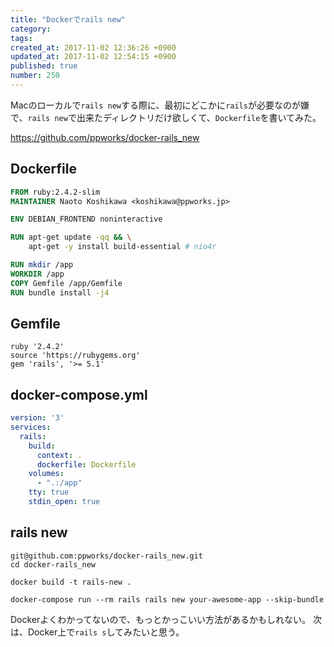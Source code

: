 ```yaml
---
title: "Dockerでrails new"
category: 
tags: 
created_at: 2017-11-02 12:36:26 +0900
updated_at: 2017-11-02 12:54:15 +0900
published: true
number: 250
---
```


Macのローカルで`rails new`する際に、最初にどこかに`rails`が必要なのが嫌で、`rails new`で出来たディレクトリだけ欲しくて、`Dockerfile`を書いてみた。

https://github.com/ppworks/docker-rails_new

## Dockerfile

```Dockerfile
FROM ruby:2.4.2-slim
MAINTAINER Naoto Koshikawa <koshikawa@ppworks.jp>

ENV DEBIAN_FRONTEND noninteractive

RUN apt-get update -qq && \
    apt-get -y install build-essential # nio4r

RUN mkdir /app
WORKDIR /app
COPY Gemfile /app/Gemfile
RUN bundle install -j4
```

## Gemfile

```Gemfile
ruby '2.4.2'
source 'https://rubygems.org'
gem 'rails', '>= 5.1'
```

## docker-compose.yml

```docker-compose.yml   
version: '3'
services:
  rails:
    build:
      context: .
      dockerfile: Dockerfile
    volumes:
      - ".:/app"
    tty: true
    stdin_open: true
```

## rails new

```
git@github.com:ppworks/docker-rails_new.git
cd docker-rails_new
```

```
docker build -t rails-new .
```

```
docker-compose run --rm rails rails new your-awesome-app --skip-bundle
```

Dockerよくわかってないので、もっとかっこいい方法があるかもしれない。
次は、Docker上で`rails s`してみたいと思う。




